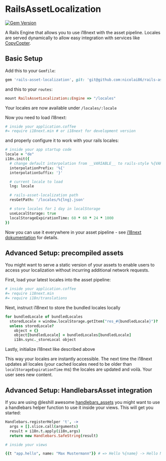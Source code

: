 # RailsAssetLocalization

[![Gem Version](https://badge.fury.io/rb/rails-asset-localization.png)](http://badge.fury.io/rb/rails-asset-localization)

A Rails Engine that allows you to use i18next with the asset pipeline. Locales are served dynamically to allow easy integration with services like [CopyCopter][1].

## Basic Setup

Add this to your `Gemfile`:

``` ruby
gem 'rails-asset-localization', git: 'git@github.com:nicolai86/rails-asset-localization.git', branch: :master
```

and this to your `routes`:

``` ruby
mount RailsAssetLocalization::Engine => "/locales"
```

Your locales are now available under `/locales/:locale`

Now you need to load i18next:
``` coffeescript
# inside your application.coffee
#= require i18next.min # or i18next for development version
```

and properly configure it to work with your rails locales:
``` coffeescript
# inside your app startup code
locale = "de"
i18n.init({
  # change default interpolation from __VARIABLE__ to rails-style %{VARIABLE}
  interpolationPrefix: '%{'
  interpolationSuffix: '}'

  # current locale to load
  lng: locale

  # rails-asset-localization path
  resGetPath: '/locales/%{lng}.json'

  # store locales for 1 day in localStorage
  useLocalStorage: true
  localStorageExpirationTime: 60 * 60 * 24 * 1000
})
```

Now you can use it everywhere in your asset pipeline - see [i18next dokumentation][2] for details.

## Advanced Setup: precompiled assets

You might want to serve a static version of your assets to enable users to access your localization without incurring additional network requests.

First, load your latest locales into the asset pipeline:
``` coffeescript
# inside your application.coffee
#= require i18next.min
#= require i18n/translations
```

Next, instruct i18next to store the bundled locales locally
``` coffeescript
for bundledLocale of bundledLocales
  storedLocale = window.localStorage.getItem("res_#{bundledLocale}")?
  unless storedLocale?
    object = {}
    object[bundledLocale] = bundledLocales[bundledLocale]
    i18n.sync._storeLocal object
```

Lastly, initialize i18next like described above

This way your locales are instantly accessible. The next time the i18next updates all locales (your cached locales need to be older than `localStorageExpirationTime` ms) the locales are updated and voilà. Your user sees new content.

## Advanced Setup: HandlebarsAsset integration

If you are using @leshill awesome [handlebars_assets][3] you might want to use a handlebars helper function to use it inside your views.
This will get you started:

``` coffeescript
Handlebars.registerHelper 't', ->
  args = [].slice.call(arguments)
  result = i18n.t.apply(i18n,args)
  return new Handlebars.SafeString(result)

# inside your views

{{t "app.hello", name: "Max Mustermann"}} # => Hello %{name} -> Hello Max Mustermann
```

[1]:https://github.com/copycopter/copycopter-server
[2]:http://i18next.com/
[3]:https://github.com/leshill/handlebars_assets